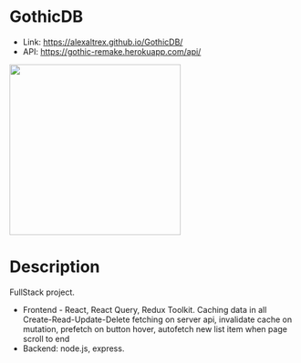 # GothicDB
* Link: https://alexaltrex.github.io/GothicDB/
* API: https://gothic-remake.herokuapp.com/api/

<img src="https://user-images.githubusercontent.com/56224288/176882263-137bc8d1-1caf-4ef1-abf0-86f42e6a5b52.jpg" height="300" >

# Description
FullStack project. 
* Frontend - React, React Query, Redux Toolkit. Caching data in all Create-Read-Update-Delete fetching on server api, invalidate cache on mutation, prefetch on button hover, autofetch new list item when page scroll to end  
* Backend: node.js, express.
